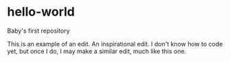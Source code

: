 # hello-world
Baby's first repository


This is an example of an edit. An inspirational edit. I don't know how to code yet, but once I do, I may make a similar edit, much like this one. 
